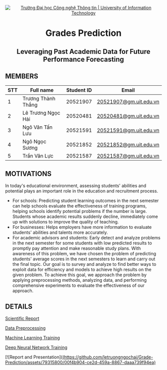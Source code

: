<p align="center">
  <a href="https://www.uit.edu.vn/" title="Trường Đại học Công nghệ Thông tin" style="border: 5;">
    <img src="https://i.imgur.com/WmMnSRt.png" alt="Trường Đại học Công nghệ Thông tin | University of Information Technology">
  </a>
</p>

<!-- Title -->
<h1 align="center"><b>Grades Prediction</b>
<h2 align="center">Leveraging Past Academic Data 
for Future Performance Forecasting
</h2>
</h1>



## MEMBERS
<a name="thanhvien"></a>


| STT | Full name | Student ID | Email |
| -------- | -------- | -------- | -------- |
| 1     | Trương Thành Thắng     | 20521907     | 20521907@gm.uit.edu.vn|
| 2     | Lê Trương Ngọc Hải     | 20520481     | 20520481@gm.uit.edu.vn|
| 3     | Ngô Văn Tấn Lưu     | 20521591     | 20521591@gm.uit.edu.vn|
| 4     | Ngô Ngọc Sương     | 20521852     | 20521852@gm.uit.edu.vn|
| 5     | Trần Văn Lực     | 20521587     | 20521587@gm.uit.edu.vn
## MOTIVATIONS
In today's educational environment, assessing students' abilities and potential plays an important role in the education and recruitment process.
- For schools: Predicting student learning outcomes in the next semester can help schools evaluate the effectiveness of training programs, helping schools identify potential problems if the number is large. Students whose academic results suddenly decline, immediately come up with solutions to improve the quality of teaching.
- For businesses: Helps employers have more information to evaluate students' abilities and talents more accurately.
- For academic advisors and students: Early detect and analyze problems in the next semester for some students with low predicted results to promptly pay attention and make reasonable study plans.
With awareness of this problem, we have chosen the problem of predicting students' average scores in the next semesters to learn and carry out the final topic. Our goal is to survey and analyze to find better ways to exploit data for efficiency and models to achieve high results on the given problem. To achieve this goal, we approach the problem by applying preprocessing methods, analyzing data, and performing comprehensive experiments to evaluate the effectiveness of our approach.


## DETAILS
[Scientific Report](https://github.com/letruongngochai/Grade-Prediction/blob/main/Nhom_1.docx)

[Data Preprocessing](https://github.com/letruongngochai/Grade-Prediction/blob/main/data_preprocessing.ipynb)

[Machine Learning Training](https://github.com/letruongngochai/Grade-Prediction/blob/main/grades_prediction_mayhoc.ipynb)

[Deep Neural Network Training](https://github.com/letruongngochai/Grade-Prediction/blob/main/grades_prediction_dnn.ipynb)

[![Report and Presentation]([(https://github.com/letruongngochai/Grade-Prediction/assets/79315800/00f4b904-ce2d-459a-8867-daaa739f94ea)](https://www.youtube.com/watch?v=WnTabyg2L48&feature=youtu.be&ab_channel=Ng%E1%BB%8DcH%E1%BA%A3i)
